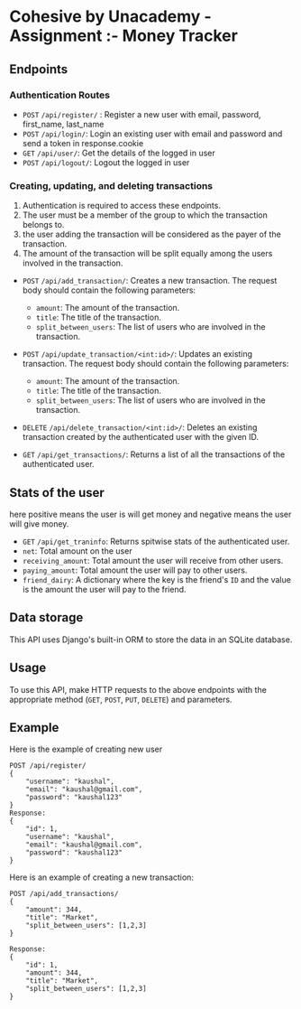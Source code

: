 # Cohesive by Unacademy  - Assignment :- Money Tracker

 
## Endpoints

### Authentication Routes
- `POST` `/api/register/` : Register a new user with email, password, first_name, last_name
- `POST` `/api/login/`: Login an existing user with email and password and send a token in response.cookie
- `GET` `/api/user/`: Get the details of the logged in user
- `POST` `/api/logout/`: Logout the logged in user

### Creating, updating, and deleting transactions
1) Authentication is required to access these endpoints.
2) The user must be a member of the group to which the transaction belongs to.
3) the user adding the transaction will be considered as the payer of the transaction.
4) The amount of the transaction will be split equally among the users involved in the transaction.


- `POST` `/api/add_transaction/`: Creates a new transaction. The request body should contain the following parameters:
  - `amount`: The amount of the transaction.
  - `title`: The title of the transaction.
  - `split_between_users`: The list of users who are involved in the transaction.

- `POST` `/api/update_transaction/<int:id>/`: Updates an existing transaction. The request body should contain the following parameters:
  - `amount`: The amount of the transaction.
  - `title`: The title of the transaction.
  - `split_between_users`: The list of users who are involved in the transaction.

- `DELETE` `/api/delete_transaction/<int:id>/`: Deletes an existing transaction created by the authenticated user with the given ID.

- `GET` `/api/get_transactions/`: Returns a list of all the transactions of the authenticated user.

## Stats of the user
here positive means the user is will get money and negative means the user will give money.
- `GET` `/api/get_traninfo`: Returns spitwise stats of the authenticated user.
 - `net`: Total amount on the user
 - `receiving_amount`: Total amount the user will receive from other users.
 - `paying_amount`: Total amount the user will pay to other users.
 - `friend_dairy`: A dictionary where the key is the friend's `ID` and the value is the amount the user will pay to the friend.

## Data storage
This API uses Django's built-in ORM to store the data in an SQLite database.

## Usage
To use this API, make HTTP requests to the above endpoints with the appropriate method (`GET`, `POST`, `PUT`, `DELETE`) and parameters.


## Example
Here is the example of creating new user

    POST /api/register/
    {
        "username": "kaushal",
        "email": "kaushal@gmail.com",
        "password": "kaushal123"
    }   
    Response:
    {
        "id": 1,
        "username": "kaushal",
        "email": "kaushal@gmail.com",
        "password": "kaushal123"
    }



Here is an example of creating a new transaction:
    
    POST /api/add_transactions/
    {
        "amount": 344,
        "title": "Market",
        "split_between_users": [1,2,3]
    }

    Response:
    {
        "id": 1,
        "amount": 344,
        "title": "Market",
        "split_between_users": [1,2,3]
    }

 



